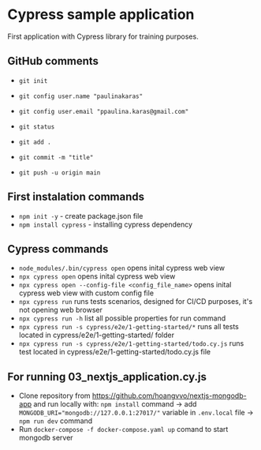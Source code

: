 # Cypress sample application

First application with Cypress library for training purposes.

## GitHub comments

- `git init`
- `git config user.name "paulinakaras"`
- `git config user.email "ppaulina.karas@gmail.com"`

- `git status`
- `git add .`
- `git commit -m "title"`
- `git push -u origin main`

## First instalation commands

- `npm init -y` - create package.json file
- `npm install cypress` - installing cypress dependency

## Cypress commands

- `node_modules/.bin/cypress open` opens inital cypress web view
- `npx cypress open` opens inital cypress web view
- `npx cypress open --config-file <config_file_name>` opens inital cypress web view with custom config file
- `npx cypress run` runs tests scenarios, designed for CI/CD purposes, it's not opening web browser
- `npx cypress run -h` list all possible properties for run command
- `npx cypress run -s cypress/e2e/1-getting-started/*` runs all tests located in cypress/e2e/1-getting-started/ folder
- `npx cypress run -s cypress/e2e/1-getting-started/todo.cy.js` runs test located in cypress/e2e/1-getting-started/todo.cy.js file

## For running 03_nextjs_application.cy.js 

- Clone repository from https://github.com/hoangvvo/nextjs-mongodb-app and run locally with:
 `npm install` command -> add `MONGODB_URI="mongodb://127.0.0.1:27017/"` variable in `.env.local` file ->  `npm run dev` command
- Run `docker-compose -f docker-compose.yaml up` comand to start mongodb server
